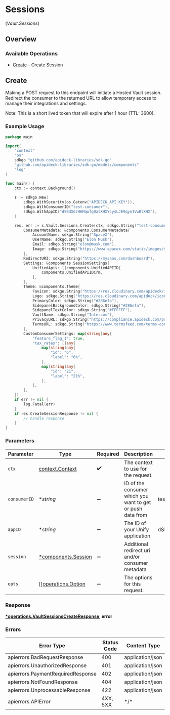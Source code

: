 # Sessions
(*Vault.Sessions*)

## Overview

### Available Operations

* [Create](#create) - Create Session

## Create

Making a POST request to this endpoint will initiate a Hosted Vault session. Redirect the consumer to the returned
URL to allow temporary access to manage their integrations and settings.

Note: This is a short lived token that will expire after 1 hour (TTL: 3600).


### Example Usage

```go
package main

import(
	"context"
	"os"
	sdkgo "github.com/apideck-libraries/sdk-go"
	"github.com/apideck-libraries/sdk-go/models/components"
	"log"
)

func main() {
    ctx := context.Background()
    
    s := sdkgo.New(
        sdkgo.WithSecurity(os.Getenv("APIDECK_API_KEY")),
        sdkgo.WithConsumerID("test-consumer"),
        sdkgo.WithAppID("dSBdXd2H6Mqwfg0atXHXYcysLJE9qyn1VwBtXHX"),
    )

    res, err := s.Vault.Sessions.Create(ctx, sdkgo.String("test-consumer"), sdkgo.String("dSBdXd2H6Mqwfg0atXHXYcysLJE9qyn1VwBtXHX"), &components.Session{
        ConsumerMetadata: &components.ConsumerMetadata{
            AccountName: sdkgo.String("SpaceX"),
            UserName: sdkgo.String("Elon Musk"),
            Email: sdkgo.String("elon@musk.com"),
            Image: sdkgo.String("https://www.spacex.com/static/images/share.jpg"),
        },
        RedirectURI: sdkgo.String("https://mysaas.com/dashboard"),
        Settings: &components.SessionSettings{
            UnifiedApis: []components.UnifiedAPIID{
                components.UnifiedAPIIDCrm,
            },
        },
        Theme: &components.Theme{
            Favicon: sdkgo.String("https://res.cloudinary.com/apideck/icons/intercom"),
            Logo: sdkgo.String("https://res.cloudinary.com/apideck/icons/intercom"),
            PrimaryColor: sdkgo.String("#286efa"),
            SidepanelBackgroundColor: sdkgo.String("#286efa"),
            SidepanelTextColor: sdkgo.String("#FFFFFF"),
            VaultName: sdkgo.String("Intercom"),
            PrivacyURL: sdkgo.String("https://compliance.apideck.com/privacy-policy"),
            TermsURL: sdkgo.String("https://www.termsfeed.com/terms-conditions/957c85c1b089ae9e3219c83eff65377e"),
        },
        CustomConsumerSettings: map[string]any{
            "feature_flag_1": true,
            "tax_rates": []any{
                map[string]any{
                    "id": "6",
                    "label": "6%",
                },
                map[string]any{
                    "id": "21",
                    "label": "21%",
                },
            },
        },
    })
    if err != nil {
        log.Fatal(err)
    }
    if res.CreateSessionResponse != nil {
        // handle response
    }
}
```

### Parameters

| Parameter                                                  | Type                                                       | Required                                                   | Description                                                | Example                                                    |
| ---------------------------------------------------------- | ---------------------------------------------------------- | ---------------------------------------------------------- | ---------------------------------------------------------- | ---------------------------------------------------------- |
| `ctx`                                                      | [context.Context](https://pkg.go.dev/context#Context)      | :heavy_check_mark:                                         | The context to use for the request.                        |                                                            |
| `consumerID`                                               | **string*                                                  | :heavy_minus_sign:                                         | ID of the consumer which you want to get or push data from | test-consumer                                              |
| `appID`                                                    | **string*                                                  | :heavy_minus_sign:                                         | The ID of your Unify application                           | dSBdXd2H6Mqwfg0atXHXYcysLJE9qyn1VwBtXHX                    |
| `session`                                                  | [*components.Session](../../models/components/session.md)  | :heavy_minus_sign:                                         | Additional redirect uri and/or consumer metadata           |                                                            |
| `opts`                                                     | [][operations.Option](../../models/operations/option.md)   | :heavy_minus_sign:                                         | The options for this request.                              |                                                            |

### Response

**[*operations.VaultSessionsCreateResponse](../../models/operations/vaultsessionscreateresponse.md), error**

### Errors

| Error Type                        | Status Code                       | Content Type                      |
| --------------------------------- | --------------------------------- | --------------------------------- |
| apierrors.BadRequestResponse      | 400                               | application/json                  |
| apierrors.UnauthorizedResponse    | 401                               | application/json                  |
| apierrors.PaymentRequiredResponse | 402                               | application/json                  |
| apierrors.NotFoundResponse        | 404                               | application/json                  |
| apierrors.UnprocessableResponse   | 422                               | application/json                  |
| apierrors.APIError                | 4XX, 5XX                          | \*/\*                             |